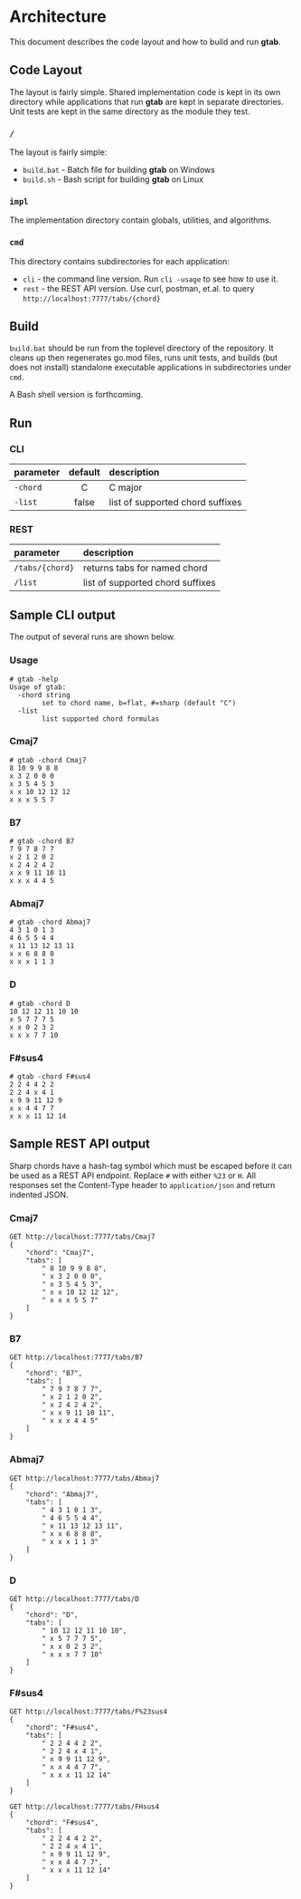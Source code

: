# Architecture

This document describes the code layout and how to build and run **gtab**.

## Code Layout

The layout is fairly simple. Shared implementation code is kept in its own directory while applications that run **gtab** are kept in separate directories. Unit tests are kept in the same directory as the module they test.

### `/`
The layout is fairly simple:
* `build.bat` - Batch file for building **gtab** on Windows
* `build.sh` - Bash script for building **gtab** on Linux

### `impl`
The implementation directory contain globals, utilities, and algorithms.

### `cmd`
This directory contains subdirectories for each application:
* `cli` - the command line version. Run `cli -usage` to see how to use it.
* `rest` - the REST API version. Use curl, postman, et.al. to query `http://localhost:7777/tabs/{chord}`

## Build

`build.bat` should be run from the toplevel directory of the repository. It cleans up then regenerates go.mod files, runs unit tests, and builds (but does not install) standalone executable applications in subdirectories under `cmd`.

A Bash shell version is forthcoming.

## Run

### CLI

| parameter | default | description |
|:----------|:-------:|:------------|
| `-chord`  | C       | C major     |
| `-list`   | false   | list of supported chord suffixes |

### REST

| parameter       | description |
|:----------------|:------------|
| `/tabs/{chord}` | returns tabs for named chord     |
| `/list`         | list of supported chord suffixes |

## Sample CLI output

The output of several runs are shown below.

### Usage
    # gtab -help
    Usage of gtab:
      -chord string
            set to chord name, b=flat, #=sharp (default "C")
      -list
            list supported chord formulas

### Cmaj7
    # gtab -chord Cmaj7
    8 10 9 9 8 8
    x 3 2 0 0 0
    x 3 5 4 5 3
    x x 10 12 12 12
    x x x 5 5 7

### B7
    # gtab -chord B7
    7 9 7 8 7 7
    x 2 1 2 0 2
    x 2 4 2 4 2
    x x 9 11 10 11
    x x x 4 4 5

### Abmaj7
    # gtab -chord Abmaj7
    4 3 1 0 1 3
    4 6 5 5 4 4
    x 11 13 12 13 11
    x x 6 8 8 8
    x x x 1 1 3

### D
    # gtab -chord D
    10 12 12 11 10 10
    x 5 7 7 7 5
    x x 0 2 3 2
    x x x 7 7 10
    
### F#sus4
    # gtab -chord F#sus4
    2 2 4 4 2 2
    2 2 4 x 4 1
    x 9 9 11 12 9
    x x 4 4 7 7
    x x x 11 12 14

## Sample REST API output

Sharp chords have a hash-tag symbol which must be escaped before it can be used as a REST API endpoint. Replace `#` with either `%23` or `H`. All responses set the Content-Type header to `application/json` and return indented JSON.

### Cmaj7

    GET http://localhost:7777/tabs/Cmaj7
    {
        "chord": "Cmaj7",
        "tabs": [
            " 8 10 9 9 8 8",
            " x 3 2 0 0 0",
            " x 3 5 4 5 3",
            " x x 10 12 12 12",
            " x x x 5 5 7"
        ]
    }

### B7

    GET http://localhost:7777/tabs/B7
    {
        "chord": "B7",
        "tabs": [
            " 7 9 7 8 7 7",
            " x 2 1 2 0 2",
            " x 2 4 2 4 2",
            " x x 9 11 10 11",
            " x x x 4 4 5"
        ]
    }

### Abmaj7

    GET http://localhost:7777/tabs/Abmaj7
    {
        "chord": "Abmaj7",
        "tabs": [
            " 4 3 1 0 1 3",
            " 4 6 5 5 4 4",
            " x 11 13 12 13 11",
            " x x 6 8 8 8",
            " x x x 1 1 3"
        ]
    }

### D

    GET http://localhost:7777/tabs/D
    {
        "chord": "D",
        "tabs": [
            " 10 12 12 11 10 10",
            " x 5 7 7 7 5",
            " x x 0 2 3 2",
            " x x x 7 7 10"
        ]
    }

### F#sus4

    GET http://localhost:7777/tabs/F%23sus4
    {
        "chord": "F#sus4",
        "tabs": [
            " 2 2 4 4 2 2",
            " 2 2 4 x 4 1",
            " x 9 9 11 12 9",
            " x x 4 4 7 7",
            " x x x 11 12 14"
        ]
    }

    GET http://localhost:7777/tabs/FHsus4
    {
        "chord": "F#sus4",
        "tabs": [
            " 2 2 4 4 2 2",
            " 2 2 4 x 4 1",
            " x 9 9 11 12 9",
            " x x 4 4 7 7",
            " x x x 11 12 14"
        ]
    }

